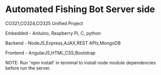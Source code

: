 # Automated Fishing Bot Server side
CO321,CO324,CO325 Unified Project

Embedded - Arduino, Raspberry Pi, C, python

Backend - NodeJS,Express,AJAX,REST APIs,MongoDB

Frontend - AngularJS,HTML,CSS,Bootstrap

NOTE: Run 'npm install' in terminal to install node module dependencies before run the server.
